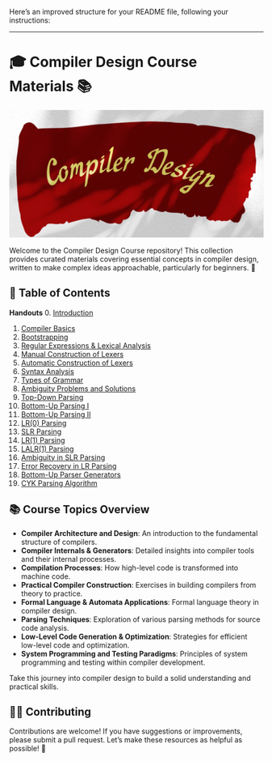 Here’s an improved structure for your README file, following your instructions:

---

# 🎓 Compiler Design Course Materials 📚

![Compiler Image](Handout/pictures/compiler-readme.jpg)

Welcome to the Compiler Design Course repository! This collection provides curated materials covering essential concepts in compiler design, written to make complex ideas approachable, particularly for beginners. 📝

## 📖 Table of Contents

**Handouts**
0. [Introduction](./Handout/00_Introduction.md)
1. [Compiler Basics](./Handout/01_Compiler-Basic.md)
2. [Bootstrapping](./Handout/02_Bootstrapping.md)
3. [Regular Expressions & Lexical Analysis](./Handout/03_Regular-Expressions-and-Lexical-Analysis.md)
4. [Manual Construction of Lexers](./Handout/04_Manual_Construction_of_Lexers.md)
5. [Automatic Construction of Lexers](./Handout/05_Automatic_construction_of_Lexers.md)
6. [Syntax Analysis](./Handout/06_Syntax-Analysis.md)
7. [Types of Grammar](./Handout/07_Types-of-Grammar.md)
8. [Ambiguity Problems and Solutions](./Handout/08_Ambiguity-Problems-and-Eliminating-the-Ambiguity.md)
9. [Top-Down Parsing](./Handout/09_Top-down.md)
10. [Bottom-Up Parsing I](./Handout/10_Bottom-up_I.md)
11. [Bottom-Up Parsing II](./Handout/11_Bottom-up_II.md)
12. [LR(0) Parsing](./Handout/12_LR0_parsing.md)
13. [SLR Parsing](./Handout/13_SLR_parsing.md)
14. [LR(1) Parsing](./Handout/14_LR1_parsing.md)
15. [LALR(1) Parsing](./Handout/15_LALR1_parsing.md)
16. [Ambiguity in SLR Parsing](./Handout/16_ambiguous_with_SLR.md)
17. [Error Recovery in LR Parsing](./Handout/17_error_recovery_in_LR_parsing.md)
18. [Bottom-Up Parser Generators](./Handout/18_Bottom-up-Parser-Generators.md)
19. [CYK Parsing Algorithm](./Handout/19-CYK_parsing_algorithm.md)

## 📚 Course Topics Overview

- **Compiler Architecture and Design**: An introduction to the fundamental structure of compilers.
- **Compiler Internals & Generators**: Detailed insights into compiler tools and their internal processes.
- **Compilation Processes**: How high-level code is transformed into machine code.
- **Practical Compiler Construction**: Exercises in building compilers from theory to practice.
- **Formal Language & Automata Applications**: Formal language theory in compiler design.
- **Parsing Techniques**: Exploration of various parsing methods for source code analysis.
- **Low-Level Code Generation & Optimization**: Strategies for efficient low-level code and optimization.
- **System Programming and Testing Paradigms**: Principles of system programming and testing within compiler development.

Take this journey into compiler design to build a solid understanding and practical skills.

## 👩‍💻 Contributing

Contributions are welcome! If you have suggestions or improvements, please submit a pull request. Let’s make these resources as helpful as possible! 🙌
